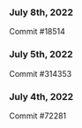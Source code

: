 ### July 8th, 2022

Commit #18514

### July 5th, 2022

Commit #314353


### July 4th, 2022

Commit #72281
